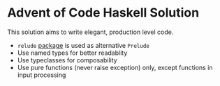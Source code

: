 # Advent of Code Haskell Solution

This solution aims to write elegant, production level code.

- `relude` [package](http://hackage.haskell.org/package/relude) is used as alternative `Prelude`
- Use named types for better readablity
- Use typeclasses for composability
- Use pure functions (never raise exception) only, except functions in input processing
